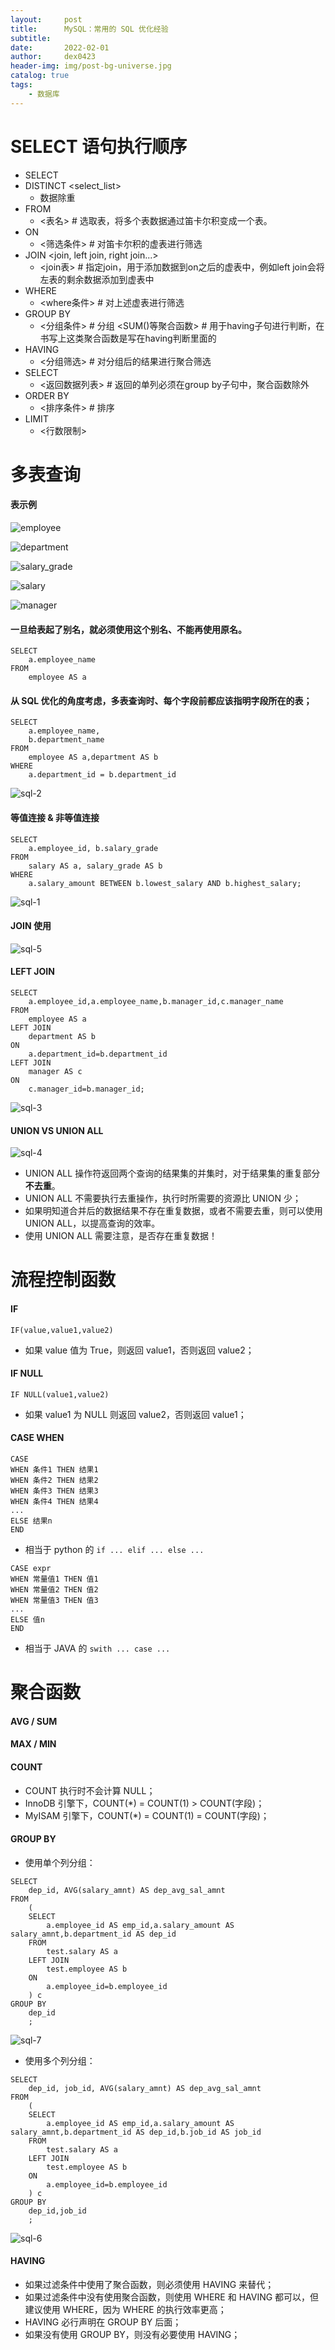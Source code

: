 ```yaml
---
layout:     post
title:      MySQL：常用的 SQL 优化经验
subtitle:   
date:       2022-02-01
author:     dex0423
header-img: img/post-bg-universe.jpg
catalog: true
tags:
    - 数据库
---
```



# SELECT 语句执行顺序

- SELECT
- DISTINCT <select_list>
  - 数据除重
- FROM
  - <表名> # 选取表，将多个表数据通过笛卡尔积变成一个表。
- ON
  - <筛选条件> # 对笛卡尔积的虚表进行筛选
- JOIN <join, left join, right join...>
  - <join表> # 指定join，用于添加数据到on之后的虚表中，例如left join会将左表的剩余数据添加到虚表中
- WHERE
  - <where条件> # 对上述虚表进行筛选
- GROUP BY
  - <分组条件> # 分组
  <SUM()等聚合函数> # 用于having子句进行判断，在书写上这类聚合函数是写在having判断里面的
- HAVING
  - <分组筛选> # 对分组后的结果进行聚合筛选
- SELECT
  - <返回数据列表> # 返回的单列必须在group by子句中，聚合函数除外
- ORDER BY
  - <排序条件> # 排序
- LIMIT
  - <行数限制>

# 多表查询

#### 表示例

![employee]({{site.baseurl}}/img-post/employee.png)

![department]({{site.baseurl}}/img-post/department.png)

![salary_grade]({{site.baseurl}}/img-post/salary_grade.png)

![salary]({{site.baseurl}}/img-post/salary.png)

![manager]({{site.baseurl}}/img-post/sql-manager.png)


#### 一旦给表起了别名，就必须使用这个别名、不能再使用原名。

```aidl
SELECT
    a.employee_name
FROM
    employee AS a
```

#### 从 SQL 优化的角度考虑，多表查询时、每个字段前都应该指明字段所在的表；

```aidl
SELECT
    a.employee_name,
    b.department_name
FROM
    employee AS a,department AS b
WHERE
    a.department_id = b.department_id
```

![sql-2]({{site.baseurl}}/img-post/sql-2.png)

#### 等值连接 & 非等值连接

```aidl
SELECT
    a.employee_id, b.salary_grade
FROM
    salary AS a, salary_grade AS b
WHERE
    a.salary_amount BETWEEN b.lowest_salary AND b.highest_salary;
```

![sql-1]({{site.baseurl}}/img-post/sql-1.png)


#### JOIN 使用

![sql-5]({{site.baseurl}}/img-post/sql-5.png)

#### LEFT JOIN

```aidl
SELECT
    a.employee_id,a.employee_name,b.manager_id,c.manager_name
FROM
    employee AS a
LEFT JOIN
	department AS b
ON
    a.department_id=b.department_id
LEFT JOIN
	manager AS c
ON
    c.manager_id=b.manager_id;
```

![sql-3]({{site.baseurl}}/img-post/sql-3.png)


#### UNION VS UNION ALL

![sql-4]({{site.baseurl}}/img-post/sql-4.png)

- UNION ALL 操作符返回两个查询的结果集的并集时，对于结果集的重复部分 **不去重**。
- UNION ALL 不需要执行去重操作，执行时所需要的资源比 UNION 少；
- 如果明知道合并后的数据结果不存在重复数据，或者不需要去重，则可以使用 UNION ALL，以提高查询的效率。
- 使用 UNION ALL 需要注意，是否存在重复数据！


# 流程控制函数

#### IF

```
IF(value,value1,value2)
```
- 如果 value 值为 True，则返回 value1，否则返回 value2；

#### IF NULL
```
IF NULL(value1,value2)
```
- 如果 value1 为 NULL 则返回 value2，否则返回 value1；

#### CASE WHEN

```aidl
CASE 
WHEN 条件1 THEN 结果1
WHEN 条件2 THEN 结果2
WHEN 条件3 THEN 结果3
WHEN 条件4 THEN 结果4 
...
ELSE 结果n
END
```
- 相当于 python 的 `if ... elif ... else ...`

```aidl
CASE expr
WHEN 常量值1 THEN 值1
WHEN 常量值2 THEN 值2
WHEN 常量值3 THEN 值3
...
ELSE 值n
END
```
- 相当于 JAVA 的 `swith ... case ...`

# 聚合函数

#### AVG / SUM


#### MAX / MIN


#### COUNT

- COUNT 执行时不会计算 NULL；
- InnoDB 引擎下，COUNT(*) = COUNT(1) > COUNT(字段)；
- MyISAM 引擎下，COUNT(*) = COUNT(1) = COUNT(字段)；
  
#### GROUP BY

- 使用单个列分组：
```aidl
SELECT 
	dep_id, AVG(salary_amnt) AS dep_avg_sal_amnt
FROM
	(
	SELECT 
		a.employee_id AS emp_id,a.salary_amount AS salary_amnt,b.department_id AS dep_id
	FROM 
		test.salary AS a
	LEFT JOIN
		test.employee AS b
	ON
		a.employee_id=b.employee_id
	) c
GROUP BY
	dep_id
    ;
```

![sql-7]({{site.baseurl}}/img-post/sql-7.png)

- 使用多个列分组：

```aidl
SELECT 
	dep_id, job_id, AVG(salary_amnt) AS dep_avg_sal_amnt
FROM
	(
	SELECT 
		a.employee_id AS emp_id,a.salary_amount AS salary_amnt,b.department_id AS dep_id,b.job_id AS job_id
	FROM 
		test.salary AS a
	LEFT JOIN
		test.employee AS b
	ON
		a.employee_id=b.employee_id
	) c
GROUP BY
	dep_id,job_id
    ;
```

![sql-6]({{site.baseurl}}/img-post/sql-6.png)

#### HAVING

- 如果过滤条件中使用了聚合函数，则必须使用 HAVING 来替代；
- 如果过滤条件中没有使用聚合函数，则使用 WHERE 和 HAVING 都可以，但建议使用 WHERE，因为 WHERE 的执行效率更高；
- HAVING 必行声明在 GROUP BY 后面；
- 如果没有使用 GROUP BY，则没有必要使用 HAVING；







